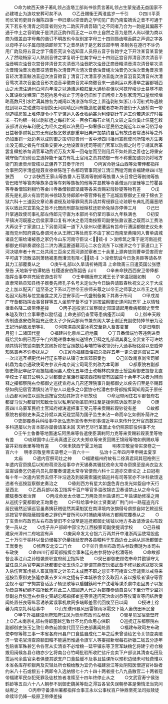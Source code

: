 <!-- { "loadSidebar": true } -->
　　○命为故西天佛子著癿领占造塔工部尚书徐贯言著癿领占生蒙宠遇无益国家不必建塔止为造坟安葬可矣不从
　　○乙丑赐衡王两淮盐岁一千引
　　○四川平茶司长官司吏目许瀚陈四事一申旧章以崇音韵之学切见广韵乃南蛮鴂舌之音不可通于天下若东冬清青之同音者则分为二韵灰开虞吾辕门之不同者乃合为一韵是其偏蔽不通于中土之音明矣于是洪武正韵作而正之一以中土自然之音为是然人尚以徵为商以商为徵盖由字母弗的谐订不明故也今拟别定字母三十四则唇齿喉舌齶之声调之字各以母呼子以子属母随语即辨天下之音尽括于是乞敕该部申明  圣制务在遵行不许仍用广韵及将五音之学下儒臣究议令选知音人员将五音于各韵字之下开注某音某音使人了然晓畅家习人熟则音律之学复明于世矣字母三十四则正宫音邦清音滂次清音平浊音明次浊音次宫音非清音夫次清音冯浊音肥次浊音正商音精清音清次清音星次清次音晴浊音次商音征清音称次清音声次清次音承浊音绳次浊音仍次浊次音角音京清音轻次清音鲸浊音迎次浊音徵音丁清音汀次清音亭浊音能次浊音羽音英清音兴次清音莺次清次音盈浊音形次浊音半徵商音灵半商徵音来一通剥运以苏漕卒之罢都城西山之水流注通州白河向年浚之以通漕运粮舡至大通桥矣但以河狭岸峻沙土易壅不能久耳设欲浚堀深广恐犯拘忌今拟止于河身仍旧惟于旧闸坝上及张家湾河口量增坝堰略高数尺引水贮满其傍各为减闸以洩潦涨每坝之上置造剥舡如浙江市河舡式每遇粮舡到坝以之递送每坝倒换无间阴晴民间有能造舡装载者亦听其便仍于大通桥南一带创造榻房暂上堆停旋令小车驴骡运入各仓收纳甚为利便窃计车运工价若遇泥泞时每米一石约银一钱以剥舡运之每舡贮米一百余石每石止钱几文较之车价奚止倍蓰乞敕该部讲议舟车利便定为经久之规以济民用一抑奢侈以惩民俗之毙近年以来习俗浮夸日益奢侈财耗民穷无有纪极乞敕该部重申旧典严加禁约自后有故违者常法科等之外仍加重罚一处边务以成防御之策切见贵州一省中涉四川播州宣慰使司所辖地方生夷出没无御之者先年城重安要冲之地设置宣抚司等衙门官军以防御之时号宁靖其后革罢复肆抢杀每调官军动费钜万及大军一回奄忽而至则用兵不如处置之善也乞将重安城守衙门仍前设立选择能干强力有礼土官用之责其防御一有不称重加谴罚仍将地方衙门割隶贵州管核以正疆界下其奏于所司
　　○丙寅命铨注山西等处带俸都指挥佥事熊冈李清盛镗聂宣徐继陈瑄于各都司管事冈浙江清江西镗河南宣福建继四川瑄狭西
　　○丁卯狭西王家山等族番人石落肖等劄郎等族番人头目曾巴等劄纳等族管巴陆节等答肉等族多由等车剌等族板的他等并显教等寺番僧远丹坚锉等三竹瞿昙等寺番僧班剌相竹等金川寺番僧锁郎坚藏等各来贡赐彩叚钞锭等物有差
　　○戊辰先是礼部火有旨罚尚书徐琼及侍郎郎中等官俸有差下巡城监察御史王绶于锦衣卫狱六科十三道因交章论奏谓绶及琼等罪同责异请并宥绶罪且论琼职专典礼而庸恶陋劣以致此灾宜策免之皆不允既而刑部拟绶赎杖还职命免赎亦停俸三月
　　○己巳升掌通政使司事礼部左侍郎元守直为本部尚书仍掌司事以九年秩满也
　　○初安平镇决河既塞之后侯家潭口复有冲决之患河南按察司副使张鼐议塞之既而以工费浩大再议于丁家道口上下另凿河渠一道下入徐州以便漕运有旨命行漕运都御史议处未报而兖州知府龚弘奏谓河水从王牌口等处而东不由丁家口而南至黄陵冈入曹单虞城诸县乞赈给诸被患之家仍令山东河南守臣议＜锍-釒＞浚修筑之策于是河南巡抚都御史郑龄奏谓徐吕二洪为漕运要道藉河沁二水合流东下以接济之今丁家道口上下河决堤岸者十有二处共阔三百余丈而河道淤塞者三十余里上源奔放则曹单受害而安平可虞下流散溢则萧砀被患而漕流有阻＜锍-釒＞浚修筑诚今日急务臣等请各尽其力工部覆奏从之
　　○庚午礼部以久旱请祈祷雨泽  上命致斋三日遣英国公张懋祭告  天地新宁伯谭祐告  社稷遂安伯陈韶告  山川
　　○辛未命狭西西安卫带俸都指挥佥事李祥充延安游击将军
　　○壬申赐唐府文城王长子宇温冠服如制
　　○直隶常熟县知县杨子器奏先师孔子名号未定似为今日缺典请取春秋祝文之义于大成之上加以配天广运至圣之下系以万世帝王宗师夫尊之以帝王之师享之以帝王之礼则名因义起制与位宜庙食之灵万世安享而一代盛制备矣下其奏于所司
　　○甲戌湖广守备都指挥佥事曾铎等五人坐前守备不设下巡按监察御史逮问拟充军  上以情轻律重各降二级带俸差操
　　○丙子巡按浙江监察御史邓璋请起用餋病都御史樊莹朱瑄及致仕佥事章懋以励恬退  上命吏部仍查莹等患病痊否以闻
　　○上御奉天殿传制遣遂安伯陈韶充正使太子少保兵部尚书兼东阁大学士谢迁充副使持捧节册为泾王妃行纳徵发册等礼
　　○河南淇县风雷冰雹交至毙人畜害麦苗
　　○是日晓刻月犯十二诸国代星
　　○福建兴化泉州二府地震
　　○丁丑番僧端竹等违例进贡既给赏如例已而于午门外跪递番本被纠送锦衣卫释之礼部谓其奏乞全赏宜不可许姑顺其情将故锁南劄失赏赐折除在官照数给与端竹等收领仍行大通事杨铭谕以恩威俾知感畏再不许奏扰从之
　　○戊寅命福建备倭把总指挥五年一更总督巡海官三月一次出巡互相更代并行辽东等处从镇守太监邓原奏也
　　○己卯改南京尚宝司卿韩鼎为南京通政使司左参议升南京尚宝司司丞刘称为本司卿
　　○都察院右副都御史陈纪卒纪字叔振福建闽县人成化五年进士改翰林院庶吉士授监察御史提督北直学校士子服其公明久之以都御史屠滽荐擢狭西按察使有囚监禁十余年不决者为辨而释之擢都察院右佥都御史巡抚宣府未几召还理院事升副都御史以疾告归至是卒赐葬祭如例纪居官清慎持法平恕人以是多之○罢协守松潘右参将都指挥同知周英于原任山西都司闲住以巡抚巡按官交劾其奸贪不职故也
　　○命冠带闲住右军都督府右都督马仪为都督同知致仕仪以私用官物革职闲住至是援例陈诉故有是命
　　○庚辰四川乌蒙军民府土官知府禄涛遣把事王受元等来贡赐彩叚钞锭有差
　　○故都察院右都御史朱英之孙斌以其兄珑尝荫为国子监生未沾一命而卒乞如例补荫许之
　　○吏部覆奏兵科给事中张弘志所言传奉升职事谓近年以来传升乞升官员数实过多科道屡以为言本部亦屡尝请革未回  天听乞尽行革罢止令仍照原职役供事不允
　　○壬午土鲁番等地面速坛阿黑麻等各遣使臣满剌阿力克等来贡赐彩叚表里等物有差
　　○琉球国中山王尚真遣正议大夫郑玖等来贡回赐王锦叚等物如例赐玖等宴并彩叚表里等物有差
　　○癸未狭西宁夏卫地震
　　明孝宗敬皇帝实录卷之一百六十
　明孝宗敬皇帝实录卷之一百六十一
　　弘治十三年四月甲申朔孟夏享
　　太庙
　　○遣内官祭司灶之神
　　○福建福州府故有二徐真君祠其冠袍例三年遣内官赍换后以知府蒋濙及给事中许天锡奏其骚扰改命太常寺赍换至是尚衣监太监甯诚奏乞仍差内员礼部覆奏谓遣太常寺官便而六科十三道亦交章论之  上曰冠袍每十年一次遣内官赍去但不许沿途及到彼需索骚扰镇巡并有司等官亦不许科歛馈送违者令巡按监察御史奏治之
　　○昏刻西方有星大如盏色青白发光如盌自中天行至西北
　　○乙酉兵部以各卫指挥千百户等官多滥改锦衣卫奏请禁止从之命今后朦胧奏改者治罪
　　○丙戌命发太仓银二万两及灵州盐课司二年盐课助修渠之用从巡抚宁夏都御史王珣奏也
　　○户科给事中赵士贤奏湖广荆门州一路寇盗充斥居民骚然近镇巡官虽奏擒获贼徒然其渠魁犹在南漳境内张旗僣号虏掠自如乞敕巡抚巡按官举察隐蔽贼情者之罪仍严督所司以时捕绝用靖地方都察院覆奏从之
　　○丁亥贵州布政司左右布政使旧不全设至是巡抚都御史钱钺以地方多故请添设右布政使一员从之
　　○戊子升户部郎中邵宝为江西按察司副使提调学校
　　○己丑福建泉州漳州二府地震有声
　　○庚寅命发太仓银六万两并开中淮浙两运使常股盐二十万引于榆林以备边储每岁仍量拨延安府各县粮料于东西边仓上纳从巡抚都御史王嵩奏也
　　○修西安北安二门仓
　　○辛卯升贵州布政司左参政黄琏为本司右布政使
　　○命四川行都司都指挥佥事朱廷充右参将协守松潘等处
　　○命故都督佥事江山之孙桓袭原职宣府前卫指挥使
　　○癸巳都御史顾佐奉命并勘镇守太监任良总兵官李杲巡抚都御史张玉诱杀之罪谓其燕安玩愒武备不修以致虏寇屡次深入杀伤官军虏掠人畜其隐匿之计虽云未成而不职之愆实不可掩宜公示谴责以戒将来巡按监察御史张隆亦奏去岁义州之捷有于本城杀舍余及取囚人首以报级者镇守等官坐视不理广宁拘禁答话达子桶思歌等以启讎銕岭千户沈瓘等谋杀虏中走回男子以报功皆良等纪纲不振所致乞将此三人取回选人代之兵部覆奏请自良以下至分守少监刘恭副总兵张澄右参将史赟胡忠都指挥崔鉴等俱逮问究治命刘恭等俟甯宣等问结后奏闻处置任良等纵容诱杀累误事机欺罔多端即差官代回俟至日以闻
　　○授进士徐蕃为南京礼科给事中
　　○山东濮州暴风迅雷骤雨冰雹交下毙人畜伤田禾民舍
　　○甲午升福建漳州府知府汪凤为贵州布政司左参政
　　○彗星见室宿垒壁阵上○乙未南京礼部右侍郎董越乞致仕不允仍命用心供职
　　○巡抚辽东都察院右副都御史张玉乞致仕命依前旨俟代回至日吏部奏闻处置
　　○福建布政司左布政使李琮等陈三事一本省各府州县户口食盐自成化二年之后未曾请给乞令关领变卖赈济一管屯官清查原额田粮不能遍历惟逼令旗军人等妄报新增每石折银二钱五分逐年包赔害军殊甚乞令各官从实清查不必增粮一延平镇东等卫官军缺粮乞将建宁府仓粮拨用闽候各县仓粮亦少乞将南台仓竹崎批验所收贮盐斤变卖下户部议其清查屯田及鬻运司余盐官籴者俱便其欲支户口食盐缓不及事且盐课所以预积边储未可轻费惟以本省各库存积银两及灾轻处所仓粮给散为宜仍令福建浙江等处阴阳医僧道官补缺者约米八十石或银五十两即令入选纳银七十六十四十两者授七八九品散官二十两者冠带福建军民杂犯死罪及徒杖笞者准赎至十四年终停止从之
　　○文武官寿宁侯张鹤龄等五百六十八人朝参不到御史魏英等劾之淂旨各官失误朝参甚是懒惰法当究问姑宥之
　　○丙申守备涿州署都指挥佥事王永以公事杖百户钟鼎至死法司拟赎徒命赎毕仍降一级原卫带俸差操
